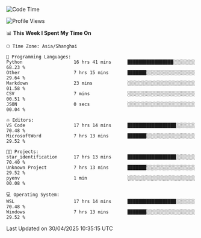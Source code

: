 <!--START_SECTION:waka-->
![Code Time](http://img.shields.io/badge/Code%20Time-2%2C732%20hrs%2053%20mins-blue)

![Profile Views](http://img.shields.io/badge/Profile%20Views-0-blue)

📊 **This Week I Spent My Time On** 

```text
🕑︎ Time Zone: Asia/Shanghai

💬 Programming Languages: 
Python                   16 hrs 41 mins      █████████████████░░░░░░░░   68.23 % 
Other                    7 hrs 15 mins       ███████░░░░░░░░░░░░░░░░░░   29.64 % 
Markdown                 23 mins             ░░░░░░░░░░░░░░░░░░░░░░░░░   01.58 % 
CSV                      7 mins              ░░░░░░░░░░░░░░░░░░░░░░░░░   00.51 % 
JSON                     0 secs              ░░░░░░░░░░░░░░░░░░░░░░░░░   00.04 % 

🔥 Editors: 
VS Code                  17 hrs 14 mins      ██████████████████░░░░░░░   70.48 % 
MicrosoftWord            7 hrs 13 mins       ███████░░░░░░░░░░░░░░░░░░   29.52 % 

🐱‍💻 Projects: 
star_identification      17 hrs 13 mins      ██████████████████░░░░░░░   70.40 % 
Unknown Project          7 hrs 13 mins       ███████░░░░░░░░░░░░░░░░░░   29.52 % 
pyenv                    1 min               ░░░░░░░░░░░░░░░░░░░░░░░░░   00.08 % 

💻 Operating System: 
WSL                      17 hrs 14 mins      ██████████████████░░░░░░░   70.48 % 
Windows                  7 hrs 13 mins       ███████░░░░░░░░░░░░░░░░░░   29.52 % 
```


 Last Updated on 30/04/2025 10:35:15 UTC
<!--END_SECTION:waka-->